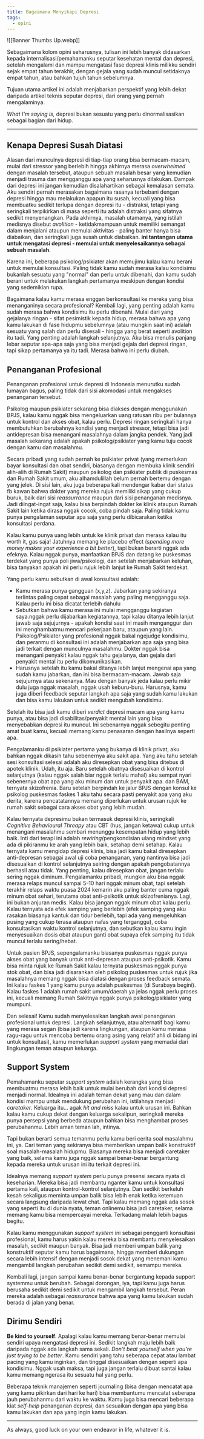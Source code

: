 ```yaml
---
title: Bagaimana Menyikapi Depresi
tags:
  - opini
---
```

![[Banner Thumbs Up.webp]]

Sebagaimana kolom opini seharusnya, tulisan ini lebih banyak didasarkan kepada internalisasi/pemahamanku seputar kesehatan mental dan depresi, setelah mengalami dan mampu mengatasi fase depresi klinis milikku sendiri sejak empat tahun terakhir, dengan gejala yang sudah muncul setidaknya empat tahun, atau bahkan tujuh tahun sebelumnya.

Tujuan utama artikel ini adalah menjabarkan perspektif yang lebih dekat daripada artikel teknis seputar depresi, dari orang yang pernah mengalaminya.

*What I'm saying is,* depresi bukan sesuatu yang perlu dinormalisasikan sebagai bagian dari hidup.

---

## Kenapa Depresi Susah Diatasi

Alasan dari munculnya depresi di tiap-tiap orang bisa bermacam-macam, mulai dari stressor yang berlebih hingga akhirnya merasa *overwhelmed* dengan masalah tersebut, ataupun sebuah masalah besar yang kemudian menjadi trauma dan mengganggu apa yang seharusnya dilakukan. Dampak dari depresi ini jangan kemudian disalahartikan sebagai kemalasan semata. Aku sendiri pernah merasakan bagaimana rasanya terbebani dengan depresi hingga mau melakukan apapun itu susah, kecuali yang bisa membuatku sedikit terlupa dengan depresi itu - distraksi, tetapi yang seringkali terpikirkan di masa seperti itu adalah distraksi yang sifatnya sedikit menyenangkan. Pada akhirnya, masalah utamanya, yang istilah medisnya disebut *avolition* - ketidakmampuan untuk memiliki semangat dalam menjalani ataupun memulai aktivitas - paling banter hanya bisa diabaikan, dan seringkali juga susah untuk diabaikan. **ini tantangan utama untuk mengatasi depresi - memulai untuk menyelesaikannya sebagai sebuah masalah**.

Karena ini, beberapa psikolog/psikiater akan memujimu kalau kamu berani untuk memulai konsultasi. Paling tidak kamu sudah merasa kalau kondisimu bukanlah sesuatu yang "normal" dan perlu untuk dibenahi, dan kamu sudah berani untuk melakukan langkah pertamanya meskipun dengan kondisi yang sedemikian rupa.

Bagaimana kalau kamu merasa enggan berkonsultasi ke mereka yang bisa menanganinya secara profesional? Kembali lagi, yang penting adalah kamu sudah merasa bahwa kondisimu itu perlu dibenahi. Mulai dari yang gejalanya ringan - sifat pesimistik kepada hidup, merasa bahwa apa yang kamu lakukan di fase hidupmu sebelumnya (atau mungkin saat ini) adalah sesuatu yang salah dan perlu disesali - hingga yang berat seperti avolition itu tadi. Yang penting adalah langkah selanjutnya. Aku bisa menulis panjang lebar seputar apa-apa saja yang bisa menjadi gejala dari depresi ringan, tapi sikap pertamanya ya itu tadi. Merasa bahwa ini perlu diubah.

## Penanganan Profesional

Penanganan profesional untuk depresi di Indonesia menurutku sudah lumayan bagus, paling tidak dari sisi akomodasi untuk mengakses penanganan tersebut.

Psikolog maupun psikiater sekarang bisa diakses dengan menggunakan BPJS, kalau kamu nggak bisa mengeluarkan uang ratusan ribu per bulannya untuk kontrol dan akses obat, kalau perlu. Depresi ringan seringkali hanya membutuhkan berubahnya kondisi yang menjadi stressor, tetapi bisa jadi antidepresan bisa menangani masalahnya dalam jangka pendek. Yang jadi masalah sekarang adalah apakah psikolog/psikiater yang kamu tuju cocok dengan kamu dan masalahmu.

Secara pribadi yang sudah pernah ke psikiater privat (yang memerlukan bayar konsultasi dan obat sendiri, biasanya dengan membuka klinik sendiri alih-alih di Rumah Sakit) maupun psikolog dan psikiater publik di puskesmas dan Rumah Sakit umum, aku alhamdulillah belum pernah bertemu dengan yang jelek. Di sisi lain, aku juga beberapa kali mendengar kabar dari status fb kawan bahwa dokter yang mereka rujuk memiliki sikap yang cukup buruk, baik dari sisi *reassurrance* maupun dari sisi penanganan medisnya. Jadi diingat-ingat saja, kalau bisa berpindah dokter ke klinik ataupun Rumah Sakit lain ketika dirasa nggak cocok, coba pindah saja. Paling tidak kamu punya pengalaman seputar apa saja yang perlu dibicarakan ketika konsultasi perdana.

Kalau kamu punya uang lebih untuk ke klinik privat dan merasa kalau itu worth it, gas saja! Jatuhnya memang ke placebo effect (*spending more money makes your experience a bit better*), tapi bukan berarti nggak ada efeknya. Kalau nggak punya, manfaatkan BPJS dan datang ke puskesmas terdekat yang punya poli jiwa/psikologi, dan setelah menjabarkan keluhan, bisa tanyakan apakah ini perlu rujuk lebih lanjut ke Rumah Sakit terdekat.

Yang perlu kamu sebutkan di awal konsultasi adalah:

- Kamu merasa punya gangguan (x,y,z). Jabarkan yang sekiranya terlintas paling cepat sebagai masalah yang paling mengganggu saja. Kalau perlu ini bisa dicatat terlebih dahulu
- Sebutkan bahwa kamu merasa ini mulai mengganggu kegiatan saya.nggak perlu dijabarkan kegiatannya, tapi kalau ditanya lebih lanjut jawab saja sejujurnya - apakah kondisi saat ini masih menganggur dan ini menghambatmu mencari pekerjaan baru, ataupun yang lain. Psikolog/Psikiater yang profesional nggak bakal ngejudge kondisimu, dan peranmu di konsultasi ini adalah menjabarkan apa saja yang bisa jadi terkait dengan munculnya masalahmu. Dokter nggak bisa menangani penyakit kalau nggak tahu gejalanya, dan gejala dari penyakit mental itu perlu dikomunikasikan.
- Harusnya setelah itu kamu bakal ditanya lebih lanjut mengenai apa yang sudah kamu jabarkan, dan ini bisa bermacam-macam. Jawab saja sejujurnya atau sekenanya. Mau dengan banyak jeda kalau perlu mikir dulu juga nggak masalah, nggak usah keburu-buru. Harusnya, kamu juga diberi feedback seputar langkah apa saja yang sudah kamu lakukan dan bisa kamu lakukan untuk sedikit mengubah kondisimu.

 Setelah itu bisa jadi kamu diberi *verdict* depresi macam apa yang kamu punya, atau bisa jadi disabilitas/penyakit mental lain yang bisa menyebabkan depresi itu muncul. Ini sebenarnya nggak sebegitu penting amat buat kamu, kecuali memang kamu penasaran dengan hasilnya seperti apa.

Pengalamanku di psikiater pertama yang bukanya di klinik privat, aku bahkan nggak dikasih tahu sebenernya aku sakit apa. Yang aku tahu setelah sesi konsultasi selesai adalah aku diresepkan obat yang bisa ditebus di apotek klinik. Udah, itu aja. Baru setelah obatnya disesuaikan di kontrol selanjutnya (kalau nggak salah biar nggak terlalu mahal) aku sempat nyari sebenernya obat apa yang aku minum dan untuk penyakit apa. dan BAM, ternyata skizofrenia. Baru setelah berpindah ke jalur BPJS dengan konsul ke psikolog puskesmas faskes 1 aku tahu secara pasti penyakit apa yang aku derita, karena pencatatannya memang diperlukan untuk urusan rujuk ke rumah sakit sebagai cara akses obat yang lebih mudah.

Kalau ternyata depresimu bukan termasuk depresi klinis, seringkali *Cognitive Behavioural Threapy* atau CBT (hus, jangan ketawa) cukup untuk menangani masalahmu sembari menunggu kesempatan hidup yang lebih baik. Inti dari terapi ini adalah *rewiring*/pengkondisian ulang mindset yang ada di pikiranmu ke arah yang lebih baik, setahap demi setahap. Kalau ternyata kamu mengidap depresi klinis, bisa jadi kamu bakal diresepkan anti-depresan sebagai awal uji coba penanganan, yang nantinya bisa jadi disesuaikan di kontrol selanjutnya seiring dengan apakah pengobatannya berhasil atau tidak. Yang penting, kalau diresepkan obat, jangan terlalu sering nggak diminum. Pengalamanku pribadi, mungkin aku bisa nggak merasa relaps muncul sampai 5-10 hari nggak minum obat, tapi setelah terakhir relaps waktu puasa 2024 kemarin aku paling banter cuma nggak minum obat sehari, terutama obat anti-psikotik untuk skizofrenianya. Lagi, ini bukan anjuran medis. Kalau bisa jangan nggak minum obat kalau perlu. Kalau ternyata ada efek samping yang berlebih (efek samping yang aku rasakan biasanya kantuk dan tidur berlebih, tapi ada yang mengeluhkan pusing yang cukup terasa ataupun nafas yang terganggu), coba konsultasikan waktu kontrol selanjutnya, dan sebutkan kalau kamu ingin menyesuaikan dosis obat ataupun ganti obat supaya efek samping itu tidak muncul terlalu sering/hebat.

Untuk pasien BPJS, sepengalamanku biasanya puskesmas nggak punya akses obat yang banyak untuk anti-depresan ataupun anti-psikotik. Kamu bisa minta rujuk ke Rumah Sakit kalau ternyata puskesmas nggak punya stok obat, dan bisa jadi disarankan oleh psikolog puskesmas untuk rujuk jika masalahnya memang nggak bisa diatasi dengan proses feedback semata. Ini kalau faskes 1 yang kamu punya adalah puskesmas (di Surabaya begini). Kalau faskes 1 adalah rumah sakit umum/daerah ya jelas nggak perlu proses ini, kecuali memang Rumah Sakitnya nggak punya psikolog/psikiater yang mumpuni.

Dan selesai! Kamu sudah menyelesaikan langkah awal penanganan profesional untuk depresi. Langkah selanjutnya, atau alternatif bagi kamu yang merasa segan (bisa jadi karena lingkungan, ataupun kamu merasa ragu-ragu untuk mencoba bertemu orang asing yang relatif ahli di bidang ini untuk konsultasi), kamu memerlukan *support system* yang memadai dari lingkungan teman ataupun keluarga.

## Support System

Pemahamanku seputar *support system* adalah kerangka yang bisa membuatmu merasa lebih baik untuk mulai berubah dari kondisi depresi menjadi normal. Idealnya ini adalah teman dekat yang mau dan dalam kondisi mampu untuk mendukung perubahan ini, istilahnya menjadi *caretaker*. Keluarga itu... agak *hit and miss* kalau untuk urusan ini. Bahkan kalau kamu cukup dekat dengan keluarga sekalipun, seringkali mereka punya persepsi yang berbeda ataupun bahkan bisa menghambat proses perubahanmu. Lebih aman teman lah, intinya.

Tapi bukan berarti semua temanmu perlu kamu beri cerita soal masalahmu ini, ya. Cari teman yang sekiranya bisa memberikan umpan balik konstruktif soal masalah-masalah hidupmu. Biasanya mereka bisa menjadi caretaker yang baik, selama kamu juga nggak sampai benar-benar bergantung kepada mereka untuk urusan ini itu terkait depresi ini.

Idealnya memang *support system* perlu punya presensi secara nyata di keseharian. Mereka bisa jadi membantu nganter kamu untuk konsultasi pertama kali, ataupun kontrol-kontrol selanjutnya. Dan sedikit berkeluh kesah sekaligus meminta umpan balik bisa lebih enak ketika ketemuan secara langsung daripada lewat chat. Tapi kalau memang nggak ada sosok yang seperti itu di dunia nyata, teman onlinemu bisa jadi caretaker, selama memang kamu bisa mempercayai mereka. Terkadang malah lebih bagus begitu.

Kalau kamu menggunakan *support system* ini sebagai pengganti konsultasi profesional, kamu harus yakin kalau mereka bisa membantu menyelesaikan masalah, sedikit maupun banyak. Bisa jadi memberi umpan balik yang konstruktif seputar kamu harus bagaimana, hingga memberi dukungan secara lebih intensif dengan menjadi sosok dekat yang menemani kamu mengambil langkah perubahan sedikit demi sedikit, semampu mereka.

Kembali lagi, jangan sampai kamu benar-benar bergantung kepada support systemmu untuk berubah. Sebagai dorongan, iya, tapi kamu juga harus berusaha sedikit demi sedikit untuk mengambil langkah tersebut. Peran mereka adalah sebagai *reassurance* bahwa apa yang kamu lakukan sudah berada di jalan yang benar.

## Dirimu Sendiri

**Be kind to yourself**. Apalagi kalau kamu memang benar-benar memulai sendiri upaya mengatasi depresi ini. Sedikit langkah maju lebih baik daripada nggak ada langkah sama sekali. *Don't beat yourself when you're just trying to be better*. Kamu sendiri yang tahu seberapa cepat atau lambat pacing yang kamu inginkan, dan tinggal disesuaikan dengan seperti apa kondisimu. Nggak usah maksa, tapi juga jangan terlalu dibuat santai kalau kamu memang ngerasa itu sesuatu hal yang perlu.

Beberapa teknik manajemen seperti journaling (bisa dengan mencatat apa yang kamu pikirkan dari hari ke hari) bisa membantumu mencatat seberapa jauh perubahanmu dari waktu ke waktu. Kamu juga bisa mencari beberapa kiat *self-help* penanganan depresi, dan sesuaikan dengan apa yang bisa kamu lakukan dan apa yang ingin kamu lakukan.

---

As always, good luck on your own endeavor in life, whatever it is.